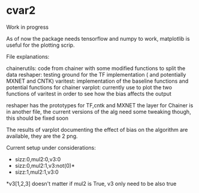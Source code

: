 # cvar2
Work in progress

As of now the package needs tensorflow and numpy to work, matplotlib is useful for the plotting scrip.


File explanations:

  chainerutils: code from chainer with some modified functions to split the data 
  reshaper: testing ground for the TF implementation ( and potentially MXNET and CNTK)
  varitest: implementation of the baseline functions and potential functions for chainer
  varplot: currently use to plot the two functions of varitest in order to see how the bias affects the output


reshaper has the prototypes for TF,cntk and MXNET the layer for Chainer is in another file, the current versions of the alg need some tweaking though, this should be fixed soon


The results of varplot documenting the effect of bias on the algorithm are available, they are the 2 png.

Current setup under considerations:
* sizz:0,mul2:0,v3:0 
* sizz:0,mul2:1,v3:not(0)* 
* sizz:1,mul2:1,v3:0 

*v3[1,2,3] doesn't matter if mul2 is True, v3 only need to be also true
